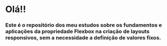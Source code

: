<h1> Olá!!</h1>

<h3> Este é o repositório dos meu estudos sobre os fundamentos e aplicações da propriedade Flexbox na criação de layouts responsivos, sem a necessidade a definição de valores fixos.</h3>